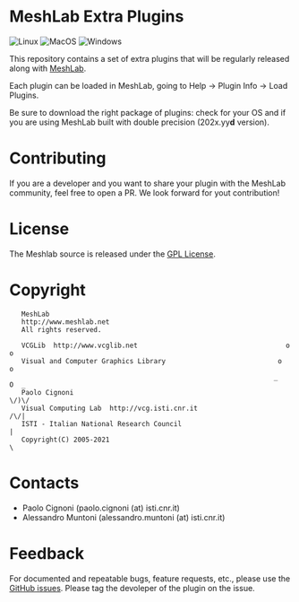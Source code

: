 # MeshLab Extra Plugins

![Linux](https://github.com/alemuntoni/meshlab-extra-plugins/workflows/Linux/badge.svg)
![MacOS](https://github.com/alemuntoni/meshlab-extra-plugins/workflows/MacOS/badge.svg)
![Windows](https://github.com/alemuntoni/meshlab-extra-plugins/workflows/Windows/badge.svg)

This repository contains a set of extra plugins that will be regularly released along with [MeshLab](https://github.com/cnr-isti-vclab/meshlab).

Each plugin can be loaded in MeshLab, going to Help -> Plugin Info -> Load Plugins.

Be sure to download the right package of plugins: check for your OS and if you are using MeshLab built with double precision (202x.yy**d** version).

# Contributing

If you are a developer and you want to share your plugin with the MeshLab community, feel free to open a PR.
We look forward for yout contribution!

# License

 The Meshlab source is released under the [GPL License](LICENSE.txt).

# Copyright

```
   MeshLab
   http://www.meshlab.net
   All rights reserved.

   VCGLib  http://www.vcglib.net                                     o o
   Visual and Computer Graphics Library                            o     o
                                                                  _   O  _
   Paolo Cignoni                                                    \/)\/
   Visual Computing Lab  http://vcg.isti.cnr.it                    /\/|
   ISTI - Italian National Research Council                           |
   Copyright(C) 2005-2021                                             \
```

# Contacts

 - Paolo Cignoni (paolo.cignoni (at) isti.cnr.it)
 - Alessandro Muntoni (alessandro.muntoni (at) isti.cnr.it)

# Feedback

For documented and repeatable bugs, feature requests, etc., please use the [GitHub issues](https://github.com/cnr-isti-vclab/meshlab-extra-plugins/issues).
Please tag the devoleper of the plugin on the issue.
